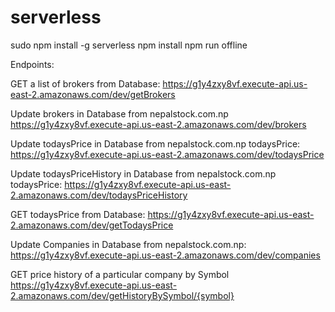 # serverless

sudo npm install -g serverless
npm install
npm run offline

Endpoints:

GET a list of brokers from Database:
https://g1y4zxy8vf.execute-api.us-east-2.amazonaws.com/dev/getBrokers

Update brokers in Database from nepalstock.com.np
https://g1y4zxy8vf.execute-api.us-east-2.amazonaws.com/dev/brokers


Update todaysPrice in Database from nepalstock.com.np todaysPrice:
https://g1y4zxy8vf.execute-api.us-east-2.amazonaws.com/dev/todaysPrice

Update todaysPriceHistory in Database from nepalstock.com.np todaysPrice:
https://g1y4zxy8vf.execute-api.us-east-2.amazonaws.com/dev/todaysPriceHistory

GET todaysPrice from Database:
https://g1y4zxy8vf.execute-api.us-east-2.amazonaws.com/dev/getTodaysPrice

Update Companies in Database from nepalstock.com.np:
https://g1y4zxy8vf.execute-api.us-east-2.amazonaws.com/dev/companies

GET price history of a particular company by Symbol
https://g1y4zxy8vf.execute-api.us-east-2.amazonaws.com/dev/getHistoryBySymbol/{symbol}
